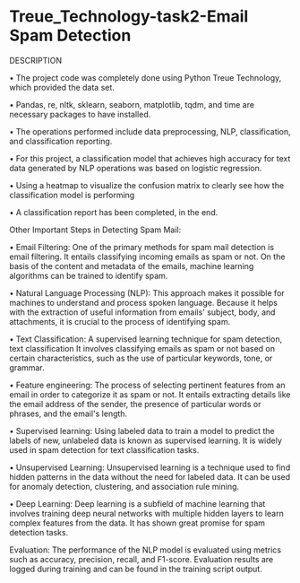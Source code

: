 # Treue_Technology-task2-Email Spam Detection

DESCRIPTION

• The project code was completely done using Python Treue Technology, which provided the data set.

• Pandas, re, nltk, sklearn, seaborn, matplotlib, tqdm, and time are necessary packages to have installed.

• The operations performed include data preprocessing, NLP, classification, and classification reporting.

• For this project, a classification model that achieves high accuracy for text data generated by NLP operations was based on logistic regression.

• Using a heatmap to visualize the confusion matrix to clearly see how the classification model is performing

• A classification report has been completed, in the end.

Other Important Steps in Detecting Spam Mail:

• Email Filtering: One of the primary methods for spam mail detection is email filtering. It entails classifying incoming emails as spam or not. On the basis of the content and metadata of the emails, machine learning algorithms can be trained to identify spam.

• Natural Language Processing (NLP): This approach makes it possible for machines to understand and process spoken language. Because it helps with the extraction of useful information from emails' subject, body, and attachments, it is crucial to the process of identifying spam.

• Text Classification: A supervised learning technique for spam detection, text classification It involves classifying emails as spam or not based on certain characteristics, such as the use of particular keywords, tone, or grammar.

• Feature engineering: The process of selecting pertinent features from an email in order to categorize it as spam or not. It entails extracting details like the email address of the sender, the presence of particular words or phrases, and the email's length.

• Supervised learning: Using labeled data to train a model to predict the labels of new, unlabeled data is known as supervised learning. It is widely used in spam detection for text classification tasks.

• Unsupervised Learning: Unsupervised learning is a technique used to find hidden patterns in the data without the need for labeled data. It can be used for anomaly detection, clustering, and association rule mining.

• Deep Learning: Deep learning is a subfield of machine learning that involves training deep neural networks with multiple hidden layers to learn complex features from the data. It has shown great promise for spam detection tasks.

Evaluation: The performance of the NLP model is evaluated using metrics such as accuracy, precision, recall, and F1-score. Evaluation results are logged during training and can be found in the training script output.
